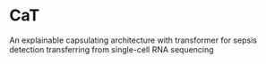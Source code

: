 # CaT
An explainable capsulating architecture with transformer for sepsis detection transferring from single-cell RNA sequencing
